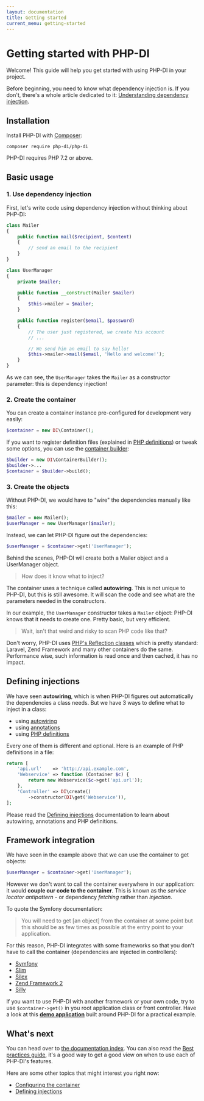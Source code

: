 ```yaml
---
layout: documentation
title: Getting started
current_menu: getting-started
---
```


# Getting started with PHP-DI

Welcome! This guide will help you get started with using PHP-DI in your project.

Before beginning, you need to know what dependency injection is. If you don't, there's a whole article dedicated to it: [Understanding dependency injection](understanding-di.md).

## Installation

Install PHP-DI with [Composer](http://getcomposer.org/doc/00-intro.md):

```
composer require php-di/php-di
```

PHP-DI requires PHP 7.2 or above.

## Basic usage

### 1. Use dependency injection

First, let's write code using dependency injection without thinking about PHP-DI:

```php
class Mailer
{
    public function mail($recipient, $content)
    {
        // send an email to the recipient
    }
}
```

```php
class UserManager
{
    private $mailer;

    public function __construct(Mailer $mailer)
    {
        $this->mailer = $mailer;
    }

    public function register($email, $password)
    {
        // The user just registered, we create his account
        // ...

        // We send him an email to say hello!
        $this->mailer->mail($email, 'Hello and welcome!');
    }
}
```

As we can see, the `UserManager` takes the `Mailer` as a constructor parameter: this is dependency injection!

### 2. Create the container

You can create a container instance pre-configured for development very easily:

```php
$container = new DI\Container();
```

If you want to register definition files (explained in [PHP definitions](php-definitions.md)) or tweak some options, you can use the [container builder](container-configuration.md):

```php
$builder = new DI\ContainerBuilder();
$builder->...
$container = $builder->build();
```

### 3. Create the objects

Without PHP-DI, we would have to "wire" the dependencies manually like this:

```php
$mailer = new Mailer();
$userManager = new UserManager($mailer);
```

Instead, we can let PHP-DI figure out the dependencies:

```php
$userManager = $container->get('UserManager');
```

Behind the scenes, PHP-DI will create both a Mailer object and a UserManager object.

> How does it know what to inject?

The container uses a technique called **autowiring**. This is not unique to PHP-DI, but this is still awesome. It will scan the code and see what are the parameters needed in the constructors.

In our example, the `UserManager` constructor takes a `Mailer` object: PHP-DI knows that it needs to create one. Pretty basic, but very efficient.

> Wait, isn't that weird and risky to scan PHP code like that?

Don't worry, PHP-DI uses [PHP's Reflection classes](http://php.net/manual/en/book.reflection.php) which is pretty standard: Laravel, Zend Framework and many other containers do the same. Performance wise, such information is read once and then cached, it has no impact.

## Defining injections

We have seen **autowiring**, which is when PHP-DI figures out automatically the dependencies a class needs. But we have 3 ways to define what to inject in a class:

- using [autowiring](autowiring.md)
- using [annotations](annotations.md)
- using [PHP definitions](php-definitions.md)

Every one of them is different and optional. Here is an example of PHP definitions in a file:

```php
return [
    'api.url'    => 'http://api.example.com',
    'Webservice' => function (Container $c) {
        return new Webservice($c->get('api.url'));
    },
    'Controller' => DI\create()
        ->constructor(DI\get('Webservice')),
];
```

Please read the [Defining injections](definition.md) documentation to learn about autowiring, annotations and PHP definitions.

## Framework integration

We have seen in the example above that we can use the container to get objects:

```php
$userManager = $container->get('UserManager');
```

However we don't want to call the container everywhere in our application: it would **couple our code to the container**. This is known as the *service locator antipattern* - or dependency *fetching* rather than *injection*.

To quote the Symfony documentation:

> You will need to get [an object] from the container at some point but this should be as few times as possible at the entry point to your application.

For this reason, PHP-DI integrates with some frameworks so that you don't have to call the container (dependencies are injected in controllers):

- [Symfony](frameworks/symfony2.md)
- [Slim](frameworks/slim.md)
- [Silex](frameworks/silex.md)
- [Zend Framework 2](frameworks/zf2.md)
- [Silly](frameworks/silly.md)

If you want to use PHP-DI with another framework or your own code, try to use `$container->get()` in you root application class or front controller. Have a look at this [**demo application**](https://github.com/PHP-DI/demo) built around PHP-DI for a practical example.

## What's next

You can head over to [the documentation index](README.md). You can also read the [Best practices guide](best-practices.md), it's a good way to get a good view on when to use each of PHP-DI's features.

Here are some other topics that might interest you right now:

- [Configuring the container](container-configuration.md)
- [Defining injections](definition.md)
